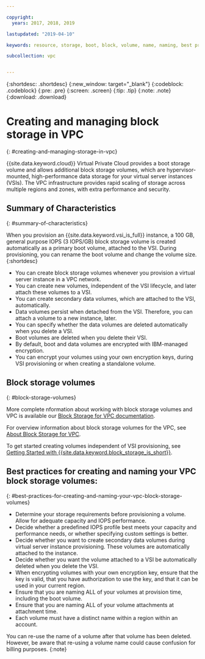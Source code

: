 ```yaml
---

copyright:
  years: 2017, 2018, 2019

lastupdated: "2019-04-10"

keywords: resource, storage, boot, block, volume, name, naming, best practices

subcollection: vpc


---
```


{:shortdesc: .shortdesc}
{:new_window: target="_blank"}
{:codeblock: .codeblock}
{:pre: .pre}
{:screen: .screen}
{:tip: .tip}
{:note: .note}
{:download: .download}

# Creating and managing block storage in VPC
{: #creating-and-managing-storage-in-vpc}

{{site.data.keyword.cloud}} Virtual Private Cloud provides a boot storage volume and allows additional block storage volumes, which are hypervisor-mounted, high-performance data storage for your virtual server instances (VSIs). The VPC infrastructure provides rapid scaling of storage across multiple regions and zones, with extra performance and security.

## Summary of Characteristics
{: #summary-of-characteristics}

When you provision an {{site.data.keyword.vsi_is_full}} instance, a 100 GB, general purpose IOPS (3 IOPS/GB) block storage volume is created automatically as a primary boot volume, attached to the VSI. 
During provisioning, you can rename the boot volume and change the volume size.
{:shortdesc}

* You can create block storage volumes whenever you provision a virtual server instance in a VPC network.  
* You can create new volumes, independent of the VSI lifecycle, and later attach these volumes to a VSI.
* You can create secondary data volumes, which are attached to the VSI, automatically. 
* Data volumes persist when detached from the VSI. Therefore, you can attach a volume to a new instance, later. 
* You can specify whether the data volumes are deleted automatically when you delete a VSI.  
* Boot volumes are deleted when you delete their VSI.
* By default, boot and data volumes are encrypted with IBM-managed encryption. 
* You can encrypt your volumes using your own encryption keys, during VSI provisioning or when creating a standalone volume.


## Block storage volumes
{: #block-storage-volumes}

More complete nformation about working with block storage volumes and VPC is available our [Block Storage for VPC documentation](/docs/infrastructure/block-storage-is?topic=block-storage-is-block-storage-getting-started).

For overview information about block storage volumes for the VPC, see [About Block Storage for VPC](/docs/infrastructure/block-storage-is?topic=block-storage-is-block-storage-about). 

To get started creating volumes independent of VSI provisioning, see [Getting Started with {{site.data.keyword.block_storage_is_short}}](/docs/infrastructure/block-storage-is?topicid=block-storage-is-block-storage-getting-started).



## Best practices for creating and naming your VPC block storage volumes:
{: #best-practices-for-creating-and-naming-your-vpc-block-storage-volumes}

* Determine your storage requirements before provisioning a volume. Allow for adequate capacity and IOPS performance.
* Decide whether a predefined IOPS profile best meets your capacity and performance needs, or whether specifying custom settings is better.
* Decide whether you want to create secondary data volumes during virtual server instance provisioning. These volumes are automatically attached to the instance.
* Decide whether you want the volume attached to a VSI be automatically deleted when you delete the VSI.
* When encrypting volumes with your own encryption key, ensure that the key is valid, that you have authorization to use the key, and that it can be used in your current region.
* Ensure that you are naming ALL of your volumes at provision time, including the boot volume.
* Ensure that you are naming ALL of your volume attachments at attachment time.
* Each volume must have a distinct name within a region within an account.

You can re-use the name of a volume after that volume has been deleted. However, be aware that re-using a volume name could cause confusion for billing purposes.
{:note}

